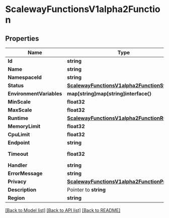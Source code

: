 # ScalewayFunctionsV1alpha2Function

## Properties

Name | Type | Description | Notes
------------ | ------------- | ------------- | -------------
**Id** | **string** |  | [optional] 
**Name** | **string** |  | [optional] 
**NamespaceId** | **string** |  | [optional] 
**Status** | [**ScalewayFunctionsV1alpha2FunctionStatus**](scaleway.functions.v1alpha2.Function.Status.md) |  | [optional] 
**EnvironmentVariables** | **map[string]map[string]interface{}** |  | [optional] 
**MinScale** | **float32** |  | [optional] 
**MaxScale** | **float32** |  | [optional] 
**Runtime** | [**ScalewayFunctionsV1alpha2FunctionRuntime**](scaleway.functions.v1alpha2.Function.Runtime.md) |  | [optional] 
**MemoryLimit** | **float32** |  | [optional] 
**CpuLimit** | **float32** |  | [optional] 
**Endpoint** | **string** |  | [optional] 
**Timeout** | **float32** | (in milliseconds) | [optional] 
**Handler** | **string** |  | [optional] 
**ErrorMessage** | **string** |  | [optional] 
**Privacy** | [**ScalewayFunctionsV1alpha2FunctionPrivacy**](scaleway.functions.v1alpha2.Function.Privacy.md) |  | [optional] 
**Description** | Pointer to **string** |  | [optional] 
**Region** | **string** |  | [optional] 

[[Back to Model list]](../README.md#documentation-for-models) [[Back to API list]](../README.md#documentation-for-api-endpoints) [[Back to README]](../README.md)


